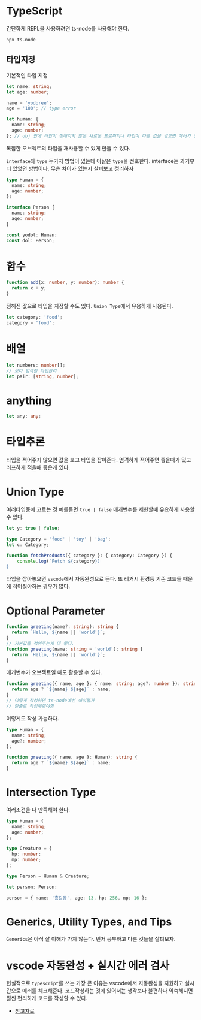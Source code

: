 # TypeScript

간단하게 REPL을 사용하려면 ts-node를 사용해야 한다.

```shell
npx ts-node
```

## 타입지정

기본적인 타입 지정

```ts
let name: string;
let age: number;

name = 'yodoree';
age = '100'; // type error

let human: {
  name: string;
  age: number;
}; // obj 안에 타입이 정해지지 않은 새로운 프로퍼티나 타입이 다른 값을 넣으면 에러가 발생한다.
```

복잡한 오브젝트의 타입을 재사용할 수 있게 만들 수 있다.

`interface`와 `type` 두가지 방법이 있는데 아샬은 `type`을 선호한다.
interface는 과거부터 있었던 방법이다.
무슨 차이가 있는지 살펴보고 정리하자

```ts
type Human = {
  name: string;
  age: number;
};

interface Person {
  name: string;
  age: number;
}

const yodol: Human;
const dol: Person;
```

# 함수

```ts
function add(x: number, y: number): number {
  return x + y;
}
```

정해진 값으로 타입을 지정할 수도 있다.
`Union Type`에서 유용하게 사용된다.

```ts
let category: 'food';
category = 'food';
```

# 배열

```ts
let numbers: number[];
// 보다 엄격한 타입관리
let pair: [string, number];
```

# anything

```ts
let any: any;
```

# 타입추론

타입을 적어주지 않으면 값을 보고 타입을 잡아준다. 엄격하게 적어주면 좋을때가 있고 러프하게 적을때 좋은게 있다.

# Union Type

여러타입중에 고르는 것
예를들면 `true | false`
매개변수를 제한할때 유요하게 사용할 수 있다.

```ts
let y: true | false;

type Category = 'food' | 'toy' | 'bag';
let c: Category;

function fetchProducts({ category }: { category: Category }) {
    console.log(`Fetch ${category})
}
```

타입을 잡아놓으면 `vscode`에서 자동완성으로 뜬다.
또 레거시 환경등 기존 코드들 때문에 적어줘야하는 경우가 많다.

# Optional Parameter

```ts
function greeting(name?: string): string {
  return `Hello, ${name || 'world'}`;
}
// 기본값을 적어주는게 더 좋다.
function greeting(name: string = 'world'): string {
  return `Hello, ${name || 'world'}`;
}
```

매개변수가 오브젝트일 때도 활용할 수 있다.

```ts
function greeting({ name, age }: { name: string; age?: number }): string {
  return age ? `${name} ${age}` : name;
}
// 이렇게 작성하면 ts-node에선 해석불가
// 한줄로 작성해줘야함
```

이렇게도 작성 가능하다.

```ts
type Human = {
  name: string;
  age?: number;
};

function greeting({ name, age }: Human): string {
  return age ? `${name} ${age}` : name;
}
```

# Intersection Type

여러조건을 다 만족해야 한다.

```ts
type Human = {
  name: string;
  age: number;
};

type Creature = {
  hp: number;
  mp: number;
};

type Person = Human & Creature;

let person: Person;

person = { name: '홍길동', age: 13, hp: 256, mp: 16 };
```

# Generics, Utility Types, and Tips

`Generics`은 아직 잘 이해가 가지 않는다.
먼저 공부하고 다른 것들을 살펴보자.

# vscode 자동완성 + 실시간 에러 검사

현실적으로 `typescript`를 쓰는 가장 큰 이유는 vscode에서 자동완성을 지원하고 실시간으로 에러를 체크해준다.
코드작성하는 것에 있어서는 생각보다 불편하나
익숙해지면 훨씬 편리하게 코드를 작성할 수 있다.

- [참고자료](https://velog.io/@lky5697/11-tips-that-help-you-become-a-better-typescript-programmer)
